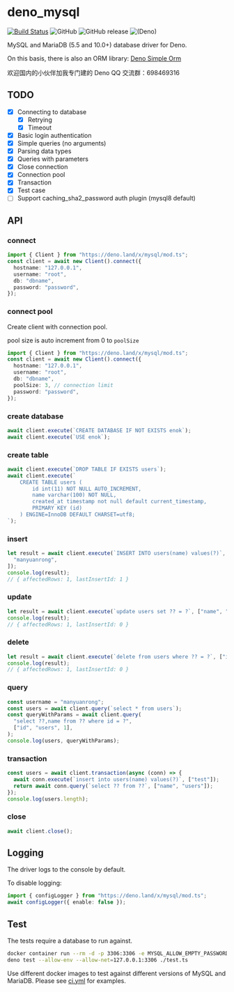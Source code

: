 # deno_mysql

[![Build Status](https://github.com/manyuanrong/deno_mysql/workflows/ci/badge.svg?branch=master)](https://github.com/manyuanrong/deno_mysql/actions)
![GitHub](https://img.shields.io/github/license/manyuanrong/deno_mysql.svg)
![GitHub release](https://img.shields.io/github/release/manyuanrong/deno_mysql.svg)
![(Deno)](https://img.shields.io/badge/deno-1.0.0-green.svg)

MySQL and MariaDB (5.5 and 10.0+) database driver for Deno.

On this basis, there is also an ORM library:
[Deno Simple Orm](https://github.com/manyuanrong/dso)

欢迎国内的小伙伴加我专门建的 Deno QQ 交流群：698469316

## TODO

- [x] Connecting to database
  - [x] Retrying
  - [x] Timeout
- [x] Basic login authentication
- [x] Simple queries (no arguments)
- [x] Parsing data types
- [x] Queries with parameters
- [x] Close connection
- [x] Connection pool
- [x] Transaction
- [x] Test case
- [ ] Support caching_sha2_password auth plugin (mysql8 default)

## API

### connect

```ts
import { Client } from "https://deno.land/x/mysql/mod.ts";
const client = await new Client().connect({
  hostname: "127.0.0.1",
  username: "root",
  db: "dbname",
  password: "password",
});
```

### connect pool

Create client with connection pool.

pool size is auto increment from 0 to `poolSize`

```ts
import { Client } from "https://deno.land/x/mysql/mod.ts";
const client = await new Client().connect({
  hostname: "127.0.0.1",
  username: "root",
  db: "dbname",
  poolSize: 3, // connection limit
  password: "password",
});
```

### create database

```ts
await client.execute(`CREATE DATABASE IF NOT EXISTS enok`);
await client.execute(`USE enok`);
```

### create table

```ts
await client.execute(`DROP TABLE IF EXISTS users`);
await client.execute(`
    CREATE TABLE users (
        id int(11) NOT NULL AUTO_INCREMENT,
        name varchar(100) NOT NULL,
        created_at timestamp not null default current_timestamp,
        PRIMARY KEY (id)
    ) ENGINE=InnoDB DEFAULT CHARSET=utf8;
`);
```

### insert

```ts
let result = await client.execute(`INSERT INTO users(name) values(?)`, [
  "manyuanrong",
]);
console.log(result);
// { affectedRows: 1, lastInsertId: 1 }
```

### update

```ts
let result = await client.execute(`update users set ?? = ?`, ["name", "MYR"]);
console.log(result);
// { affectedRows: 1, lastInsertId: 0 }
```

### delete

```ts
let result = await client.execute(`delete from users where ?? = ?`, ["id", 1]);
console.log(result);
// { affectedRows: 1, lastInsertId: 0 }
```

### query

```ts
const username = "manyuanrong";
const users = await client.query(`select * from users`);
const queryWithParams = await client.query(
  "select ??,name from ?? where id = ?",
  ["id", "users", 1],
);
console.log(users, queryWithParams);
```

### transaction

```ts
const users = await client.transaction(async (conn) => {
  await conn.execute(`insert into users(name) values(?)`, ["test"]);
  return await conn.query(`select ?? from ??`, ["name", "users"]);
});
console.log(users.length);
```

### close

```ts
await client.close();
```

## Logging

The driver logs to the console by default.

To disable logging:

```ts
import { configLogger } from "https://deno.land/x/mysql/mod.ts";
await configLogger({ enable: false });
```

## Test

The tests require a database to run against.

```bash
docker container run --rm -d -p 3306:3306 -e MYSQL_ALLOW_EMPTY_PASSWORD=true docker.io/mariadb:latest
deno test --allow-env --allow-net=127.0.0.1:3306 ./test.ts
```

Use different docker images to test against different versions of MySQL and
MariaDB. Please see [ci.yml](./.github/workflows/ci.yml) for examples.
